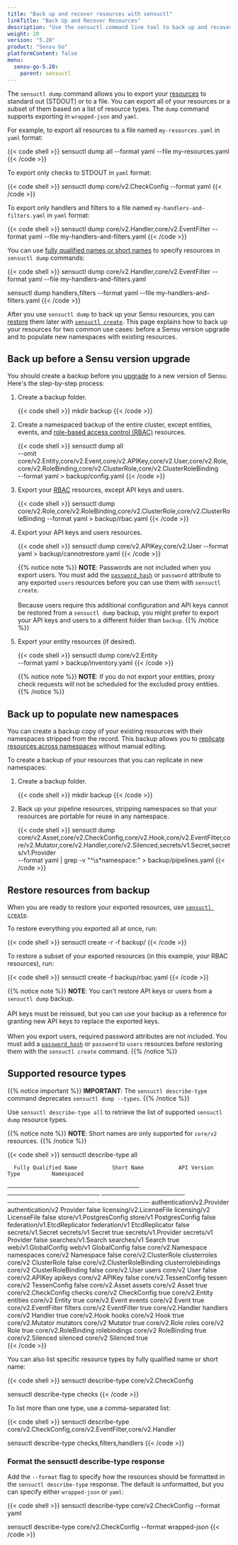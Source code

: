 ```yaml
---
title: "Back up and recover resources with sensuctl"
linkTitle: "Back Up and Recover Resources"
description: "Use the sensuctl command line tool to back up and recover your Sensu resources. Read this page to learn how to use sensuctl dump commands for backup and recovery."
weight: 20
version: "5.20"
product: "Sensu Go"
platformContent: false 
menu:
  sensu-go-5.20:
    parent: sensuctl
---
```


The `sensuctl dump` command allows you to export your [resources][6] to standard out (STDOUT) or to a file.
You can export all of your resources or a subset of them based on a list of resource types.
The `dump` command supports exporting in `wrapped-json` and `yaml`.

For example, to export all resources to a file named `my-resources.yaml` in `yaml` format:

{{< code shell >}}
sensuctl dump all --format yaml --file my-resources.yaml
{{< /code >}}

To export only checks to STDOUT in `yaml` format:

{{< code shell >}}
sensuctl dump core/v2.CheckConfig --format yaml
{{< /code >}}

To export only handlers and filters to a file named `my-handlers-and-filters.yaml` in `yaml` format:

{{< code shell >}}
sensuctl dump core/v2.Handler,core/v2.EventFilter --format yaml --file my-handlers-and-filters.yaml
{{< /code >}}

You can use [fully qualified names or short names][6] to specify resources in `sensuctl dump` commands:

{{< code shell >}}
sensuctl dump core/v2.Handler,core/v2.EventFilter --format yaml --file my-handlers-and-filters.yaml

sensuctl dump handlers,filters --format yaml --file my-handlers-and-filters.yaml
{{< /code >}}

After you use `sensuctl dump` to back up your Sensu resources, you can [restore][3] them later with [`sensuctl create`][1].
This page explains how to back up your resources for two common use cases: before a Sensu version upgrade and to populate new namespaces with existing resources.

## Back up before a Sensu version upgrade

You should create a backup before you [upgrade][4] to a new version of Sensu.
Here's the step-by-step process:

1. Create a backup folder.

   {{< code shell >}}
mkdir backup
{{< /code >}}
   
2. Create a namespaced backup of the entire cluster, except entities, events, and [role-based access control (RBAC)][2] resources.
   
   {{< code shell >}}
sensuctl dump all \
--omit core/v2.Entity,core/v2.Event,core/v2.APIKey,core/v2.User,core/v2.Role,core/v2.RoleBinding,core/v2.ClusterRole,core/v2.ClusterRoleBinding \
--format yaml > backup/config.yaml
{{< /code >}}
   
3. Export your [RBAC][2] resources, except API keys and users.
   
   {{< code shell >}}
sensuctl dump core/v2.Role,core/v2.RoleBinding,core/v2.ClusterRole,core/v2.ClusterRoleBinding
--format yaml > backup/rbac.yaml
{{< /code >}}

4. Export your API keys and users resources.
   
   {{< code shell >}}
sensuctl dump core/v2.APIKey,core/v2.User
--format yaml > backup/cannotrestore.yaml
{{< /code >}}

   {{% notice note %}}
**NOTE**: Passwords are not included when you export users.
You must add the [`password_hash`](../#generate-a-password-hash) or `password` attribute to any exported `users` resources before you can use them with `sensuctl create`.<br><br>
Because users require this additional configuration and API keys cannot be restored from a `sensuctl dump` backup, you might prefer to export your API keys and users to a different folder than `backup`.
{{% /notice %}}
   
5. Export your entity resources (if desired).
     
   {{< code shell >}}
sensuctl dump core/v2.Entity \
--format yaml > backup/inventory.yaml
{{< /code >}}

   {{% notice note %}}
**NOTE**: If you do not export your entities, proxy check requests will not be scheduled for the excluded proxy entities.
{{% /notice %}}

## Back up to populate new namespaces

You can create a backup copy of your existing resources with their namespaces stripped from the record.
This backup allows you to [replicate resources across namespaces][5] without manual editing.

To create a backup of your resources that you can replicate in new namespaces:

1. Create a backup folder.

   {{< code shell >}}
mkdir backup
{{< /code >}}
   
2. Back up your pipeline resources, stripping namespaces so that your resources are portable for reuse in any namespace.
   
   {{< code shell >}}
sensuctl dump core/v2.Asset,core/v2.CheckConfig,core/v2.Hook,core/v2.EventFilter,core/v2.Mutator,core/v2.Handler,core/v2.Silenced,secrets/v1.Secret,secrets/v1.Provider \
--format yaml | grep -v "^\s*namespace:" > backup/pipelines.yaml
{{< /code >}}

## Restore resources from backup

When you are ready to restore your exported resources, use [`sensuctl create`][1].

To restore everything you exported all at once, run:

{{< code shell >}}
sensuctl create -r -f backup/
{{< /code >}}

To restore a subset of your exported resources (in this example, your RBAC resources), run:

{{< code shell >}}
sensuctl create -f backup/rbac.yaml
{{< /code >}}

{{% notice note %}}
**NOTE**: You can't restore API keys or users from a `sensuctl dump` backup.<br><br>
API keys must be reissued, but you can use your backup as a reference for granting new API keys to replace the exported keys.<br><br>
When you export users, required password attributes are not included.
You must add a [`password_hash`](../#generate-a-password-hash) or `password` to `users` resources before restoring them with the `sensuctl create` command.
{{% /notice %}}

## Supported resource types

{{% notice important %}}
**IMPORTANT**: The `sensuctl describe-type` command deprecates `sensuctl dump --types`.
{{% /notice %}}

Use `sensuctl describe-type all` to retrieve the list of supported `sensuctl dump` resource types.

{{% notice note %}}
**NOTE**: Short names are only supported for `core/v2` resources.
{{% /notice %}}

{{< code shell >}}
sensuctl describe-type all

      Fully Qualified Name           Short Name           API Version             Type          Namespaced  
 ────────────────────────────── ───────────────────── ─────────────────── ──────────────────── ──────────── 
  authentication/v2.Provider                           authentication/v2   Provider             false
  licensing/v2.LicenseFile                             licensing/v2        LicenseFile          false
  store/v1.PostgresConfig                              store/v1            PostgresConfig       false
  federation/v1.EtcdReplicator                         federation/v1       EtcdReplicator       false
  secrets/v1.Secret                                    secrets/v1          Secret               true
  secrets/v1.Provider                                  secrets/v1          Provider             false
  searches/v1.Search                                   searches/v1         Search               true
  web/v1.GlobalConfig                                  web/v1              GlobalConfig         false
  core/v2.Namespace              namespaces            core/v2             Namespace            false
  core/v2.ClusterRole            clusterroles          core/v2             ClusterRole          false
  core/v2.ClusterRoleBinding     clusterrolebindings   core/v2             ClusterRoleBinding   false
  core/v2.User                   users                 core/v2             User                 false
  core/v2.APIKey                 apikeys               core/v2             APIKey               false
  core/v2.TessenConfig           tessen                core/v2             TessenConfig         false
  core/v2.Asset                  assets                core/v2             Asset                true
  core/v2.CheckConfig            checks                core/v2             CheckConfig          true
  core/v2.Entity                 entities              core/v2             Entity               true
  core/v2.Event                  events                core/v2             Event                true
  core/v2.EventFilter            filters               core/v2             EventFilter          true
  core/v2.Handler                handlers              core/v2             Handler              true
  core/v2.Hook                   hooks                 core/v2             Hook                 true
  core/v2.Mutator                mutators              core/v2             Mutator              true
  core/v2.Role                   roles                 core/v2             Role                 true
  core/v2.RoleBinding            rolebindings          core/v2             RoleBinding          true
  core/v2.Silenced               silenced              core/v2             Silenced             true  
{{< /code >}}

You can also list specific resource types by fully qualified name or short name:

{{< code shell >}}
sensuctl describe-type core/v2.CheckConfig

sensuctl describe-type checks
{{< /code >}}

To list more than one type, use a comma-separated list:

{{< code shell >}}
sensuctl describe-type core/v2.CheckConfig,core/v2.EventFilter,core/v2.Handler

sensuctl describe-type checks,filters,handlers
{{< /code >}}

### Format the sensuctl describe-type response

Add the `--format` flag to specify how the resources should be formatted in the `sensuctl describe-type` response.
The default is unformatted, but you can specify either `wrapped-json` or `yaml`:

{{< code shell >}}
sensuctl describe-type core/v2.CheckConfig --format yaml

sensuctl describe-type core/v2.CheckConfig --format wrapped-json
{{< /code >}}


[1]: ../create-manage-resources/#create-resources
[2]: ../../reference/rbac/
[3]: #restore-resources-from-backup
[4]: ../../operations/maintain-sensu/upgrade/
[5]: ../create-manage-resources/#create-resources-across-namespaces
[6]: #supported-resource-types
